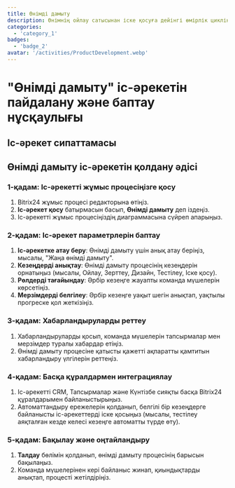 ```yaml
---
title: Өнімді дамыту
description: Өнімнің ойлау сатысынан іске қосуға дейінгі өмірлік циклін басқару.
categories: 
  - 'category_1'
badges: 
  - 'badge_2'
avatar: '/activities/ProductDevelopment.webp'
---
```

# "Өнімді дамыту" іс-әрекетін пайдалану және баптау нұсқаулығы

## Іс-әрекет сипаттамасы

## Өнімді дамыту іс-әрекетін қолдану әдісі

### 1-қадам: Іс-әрекетті жұмыс процесіңізге қосу
1. Bitrix24 жұмыс процесі редакторына өтіңіз.
2. **Іс-әрекет қосу** батырмасын басып, **Өнімді дамыту** деп іздеңіз.
3. Іс-әрекетті жұмыс процесіңіздің диаграммасына сүйреп апарыңыз.

### 2-қадам: Іс-әрекет параметрлерін баптау
1. **Іс-әрекетке атау беру**: Өнімді дамыту үшін анық атау беріңіз, мысалы, "Жаңа өнімді дамыту".
2. **Кезеңдерді анықтау**: Өнімді дамыту процесінің кезеңдерін орнатыңыз (мысалы, Ойлау, Зерттеу, Дизайн, Тестілеу, Іске қосу).
3. **Рөлдерді тағайындау**: Әрбір кезеңге жауапты команда мүшелерін көрсетіңіз.
4. **Мерзімдерді белгілеу**: Әрбір кезеңге уақыт шегін анықтап, уақтылы прогреске қол жеткізіңіз.

### 3-қадам: Хабарландыруларды реттеу
1. Хабарландыруларды қосып, команда мүшелерін тапсырмалар мен мерзімдер туралы хабардар етіңіз.
2. Өнімді дамыту процесіне қатысты қажетті ақпаратты қамтитын хабарландыру үлгілерін реттеңіз.

### 4-қадам: Басқа құралдармен интеграциялау
1. Іс-әрекетті CRM, Тапсырмалар және Күнтізбе сияқты басқа Bitrix24 құралдарымен байланыстырыңыз.
2. Автоматтандыру ережелерін қолданып, белгілі бір кезеңдерге байланысты іс-әрекеттерді іске қосыңыз (мысалы, тестілеу аяқталған кезде келесі кезеңге автоматты түрде өту).

### 5-қадам: Бақылау және оңтайландыру
1. **Талдау** бөлімін қолданып, өнімді дамыту процесінің барысын бақылаңыз.
2. Команда мүшелерінен кері байланыс жинап, қиындықтарды анықтап, процесті жетілдіріңіз.